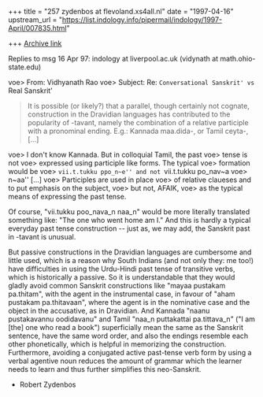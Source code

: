 +++
title = "257 zydenbos at flevoland.xs4all.nl"
date = "1997-04-16"
upstream_url = "https://list.indology.info/pipermail/indology/1997-April/007835.html"

+++
[Archive link](https://list.indology.info/pipermail/indology/1997-April/007835.html)


Replies to msg 16 Apr 97: indology at liverpool.ac.uk
(vidynath at math.ohio-state.edu)

 voe> From: Vidhyanath Rao <vidynath at math.ohio-state.edu>
 voe> Subject: Re: `Conversational Sanskrit' vs `Real Sanskrit'

> It is possible (or likely?) that a parallel, though certainly not
> cognate,
> construction in the Dravidian languages has contributed to the popularity
> of -tavant, namely the combination of a relative participle with a
> pronominal ending. E.g.: Kannada maa.dida-, or Tamil ceyta-, [...]

 voe> I don't know Kannada. But in colloquial Tamil, the past
 voe> tense is not
 voe> expressed using participle like forms. The typical
 voe> formation would be
 voe> ``vii.t.tukku ppo_n~e'' and not ``vii.t.tukku po_nav~a
 voe> n~aa'' [...]
 voe> Participles are used in place
 voe> of relative claueses and to put emphasis on the subject,
 voe> but not, AFAIK,
 voe> as the typical means of expressing the past tense.

Of course, "vii.tukku poo_nava_n naa_n" would be more literally translated
something like: "The one who went home am I." And this is hardly a typical
everyday past tense construction -- just as, we may add, the Sanskrit past in
-tavant is unusual.

But passive constructions in the Dravidian languages are cumbersome and little
used, which is a reason why South Indians (and not only they: me too!) have
difficulties in using the Urdu-Hindi past tense of transitive verbs, which is
historically a passive. So it is understandable that they would gladly avoid
common Sanskrit constructions like "mayaa pustakam pa.thitam", with the agent
in the instrumental case, in favour of "aham pustakam pa.thitavaan", where the
agent is in the nominative case and the object in the accusative, as in
Dravidian. And Kannada "naanu pustakavannu oodidavanu" and Tamil "naa_n
puttakattai pa.tittava_n" ("I am [the] one who read a book") superficially mean
the same as the Sanskrit sentence, have the same word order, and also the
endings resemble each other phonetically, which is helpful in memorizing the
construction. Furthermore, avoiding a conjugated active past-tense verb form by
using a verbal agentive noun reduces the amount of grammar which the learner
needs to learn and thus further simplifies this neo-Sanskrit.

- Robert Zydenbos






